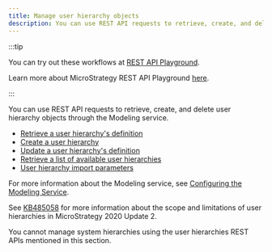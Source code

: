 ```yaml
---
title: Manage user hierarchy objects
description: You can use REST API requests to retrieve, create, and delete user hierarchy objects through the Modeling service.
---
```


<Available since="2021 Update 2" />

:::tip

You can try out these workflows at [REST API Playground](https://www.postman.com/microstrategysdk/workspace/microstrategy-rest-api/folder/16131298-6d8c1099-18f5-45c5-95ce-478e0299fe22?ctx=documentation).

Learn more about MicroStrategy REST API Playground [here](/docs/getting-started/playground.md).

:::

You can use REST API requests to retrieve, create, and delete user hierarchy objects through the Modeling service.

- [Retrieve a user hierarchy's definition](retrieve-a-user-hierarchys-definition.md)
- [Create a user hierarchy](create-a-user-hierarchy.md)
- [Update a user hierarchy's definition](update-a-user-hierarchys-definition.md)
- [Retrieve a list of available user hierarchies](retrieve-a-list-of-available-user-hierarchies.md)
- [User hierarchy import parameters](user-hierarchy-import-parameters.md)

For more information about the Modeling service, see [Configuring the Modeling Service](https://www2.microstrategy.com/producthelp/Current/InstallConfig/en-us/Content/modeling_service.htm).

See [KB485058](https://community.microstrategy.com/s/article/Scope-and-limitations-of-the-User-Hierarchy-REST-APIs-in-MicroStrategy-2020-Update-2?language=en_US) for more information about the scope and limitations of user hierarchies in MicroStrategy 2020 Update 2.

You cannot manage system hierarchies using the user hierarchies REST APIs mentioned in this section.
